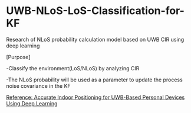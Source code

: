 # UWB-NLoS-LoS-Classification-for-KF
Research of NLoS probability calculation model based on UWB CIR using deep learning

[Purpose]

-Classify the environment(LoS/NLoS) by analyzing CIR

-The NLoS probability will be used as a parameter to update the process noise covariance in the KF

[Reference: Accurate Indoor Positioning for UWB-Based Personal Devices Using Deep Learning](https://ieeexplore.ieee.org/document/10054386)

